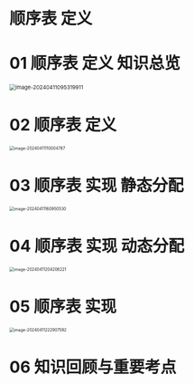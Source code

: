 # 顺序表 定义



# 01 顺序表 定义 知识总览

<img src="https://cvp.oss-cn-shanghai.aliyuncs.com/picgo/202404110953190.png" alt="image-20240411095319911" style="zoom: 67%;" />



# 02 顺序表 定义

<img src="C:\Users\51532\AppData\Roaming\Typora\typora-user-images\image-20240411110004787.png" alt="image-20240411110004787" style="zoom:50%;" />



# 03 顺序表 实现 静态分配

<img src="https://cvp.oss-cn-shanghai.aliyuncs.com/picgo/202404111609393.png" alt="image-20240411160950530" style="zoom:50%;" />



# 04 顺序表 实现 动态分配

<img src="https://cvp.oss-cn-shanghai.aliyuncs.com/picgo/202404112042611.png" alt="image-20240411204206221" style="zoom:50%;" />



# 05 顺序表 实现

<img src="https://cvp.oss-cn-shanghai.aliyuncs.com/picgo/202404112229761.png" alt="image-20240411222907592" style="zoom:50%;" />



# 06 知识回顾与重要考点

